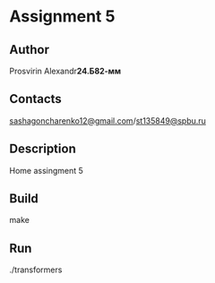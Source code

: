 # Assignment 5
## Author
Prosvirin Alexandr<b>24.Б82-мм</b>
## Contacts
sashagoncharenko12@gmail.com/st135849@spbu.ru
## Description
Home assingment 5
## Build
make
## Run
./transformers